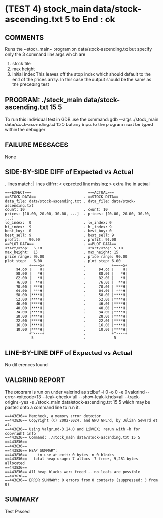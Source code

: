 (TEST 4) stock_main data/stock-ascending.txt 5 to End : ok
==========================================================

COMMENTS
--------
Runs the ~stock_main~ program on data/stock-ascending.txt but specify
only the 3 command line args which are
1. stock file
2. max height
3. initial index
This leaves off the stop index which should default to the end of the
prices array. In this case the output should be the same as the
preceding test

PROGRAM: ./stock_main data/stock-ascending.txt 15 5
---------------------------------------------------
To run this individual test in GDB use the command:
  gdb --args ./stock_main data/stock-ascending.txt 15 5
but any input to the program must be typed within the debugger

FAILURE MESSAGES
----------------
None

SIDE-BY-SIDE DIFF of Expected vs Actual
---------------------------------------
. lines match; | lines differ; < expected line missing; > extra line in actual

```sdiff
===EXPECT===                          ===ACTUAL===
==STOCK DATA==                      . ==STOCK DATA==
data_file: data/stock-ascending.txt . data_file: data/stock-ascending.txt
count: 10                           . count: 10
prices: [10.00, 20.00, 30.00, ...]  . prices: [10.00, 20.00, 30.00, ...]
lo_index:  0                        . lo_index: 0
hi_index:  9                        . hi_index: 9
best_buy:  0                        . best_buy: 0
best_sell: 9                        . best_sell: 9
profit:    90.00                    . profit: 90.00
==PLOT DATA==                       . ==PLOT DATA==
start/stop:  5 10                   . start/stop: 5 10
max_height:  15                     . max_height: 15
price range: 90.00                  . price range: 90.00
plot step:   6.00                   . plot step: 6.00
           +====S+                  .            +====S+
     94.00 |    H|                  .      94.00 |    H|
     88.00 |   *H|                  .      88.00 |   *H|
     82.00 |   *H|                  .      82.00 |   *H|
     76.00 |  **H|                  .      76.00 |  **H|
     70.00 | ***H|                  .      70.00 | ***H|
     64.00 | ***H|                  .      64.00 | ***H|
     58.00 |****H|                  .      58.00 |****H|
     52.00 |****H|                  .      52.00 |****H|
     46.00 |****H|                  .      46.00 |****H|
     40.00 |****H|                  .      40.00 |****H|
     34.00 |****H|                  .      34.00 |****H|
     28.00 |****H|                  .      28.00 |****H|
     22.00 |****H|                  .      22.00 |****H|
     16.00 |****H|                  .      16.00 |****H|
     10.00 |****H|                  .      10.00 |****H|
           +^----+                  .            +^----+
            5                       .             5    

```

LINE-BY-LINE DIFF of Expected vs Actual
---------------------------------------
No differences found

VALGRIND REPORT
---------------
The program is run on under valgrind as
  stdbuf -i 0 -o 0 -e 0 valgrind --error-exitcode=13 --leak-check=full --show-leak-kinds=all --track-origins=yes -s ./stock_main data/stock-ascending.txt 15 5
which may be pasted onto a command line to run it.

```
==443836== Memcheck, a memory error detector
==443836== Copyright (C) 2002-2024, and GNU GPL'd, by Julian Seward et al.
==443836== Using Valgrind-3.24.0 and LibVEX; rerun with -h for copyright info
==443836== Command: ./stock_main data/stock-ascending.txt 15 5
==443836== 
==443836== 
==443836== HEAP SUMMARY:
==443836==     in use at exit: 0 bytes in 0 blocks
==443836==   total heap usage: 7 allocs, 7 frees, 9,281 bytes allocated
==443836== 
==443836== All heap blocks were freed -- no leaks are possible
==443836== 
==443836== ERROR SUMMARY: 0 errors from 0 contexts (suppressed: 0 from 0)
```

SUMMARY
-------
Test Passed

